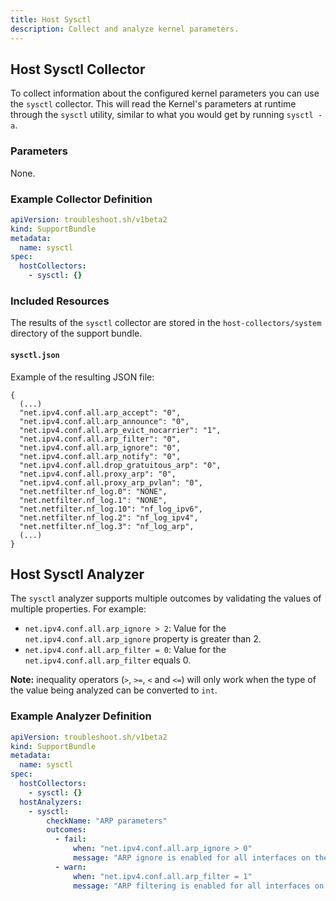 ```yaml
---
title: Host Sysctl
description: Collect and analyze kernel parameters.
---
```


## Host Sysctl Collector

To collect information about the configured kernel parameters you can use the `sysctl` collector. This will read the Kernel's parameters at runtime through the `sysctl` utility, similar to what you would get by running `sysctl -a`.

### Parameters

None.

### Example Collector Definition

```yaml
apiVersion: troubleshoot.sh/v1beta2
kind: SupportBundle
metadata:
  name: sysctl
spec:
  hostCollectors:
    - sysctl: {}
```

### Included Resources

The results of the `sysctl` collector are stored in the `host-collectors/system` directory of the support bundle.

#### `sysctl.json`

Example of the resulting JSON file:

```
{
  (...)
  "net.ipv4.conf.all.arp_accept": "0",
  "net.ipv4.conf.all.arp_announce": "0",
  "net.ipv4.conf.all.arp_evict_nocarrier": "1",
  "net.ipv4.conf.all.arp_filter": "0",
  "net.ipv4.conf.all.arp_ignore": "0",
  "net.ipv4.conf.all.arp_notify": "0",
  "net.ipv4.conf.all.drop_gratuitous_arp": "0",
  "net.ipv4.conf.all.proxy_arp": "0",
  "net.ipv4.conf.all.proxy_arp_pvlan": "0",
  "net.netfilter.nf_log.0": "NONE",
  "net.netfilter.nf_log.1": "NONE",
  "net.netfilter.nf_log.10": "nf_log_ipv6",
  "net.netfilter.nf_log.2": "nf_log_ipv4",
  "net.netfilter.nf_log.3": "nf_log_arp",
  (...)
}
```

## Host Sysctl Analyzer

The `sysctl` analyzer supports multiple outcomes by validating the values of multiple properties. For example:

- `net.ipv4.conf.all.arp_ignore > 2`: Value for the `net.ipv4.conf.all.arp_ignore` property is greater than 2.
- `net.ipv4.conf.all.arp_filter = 0`: Value for the `net.ipv4.conf.all.arp_filter` equals 0.

**Note:** inequality operators (`>`, `>=`, `<` and `<=`) will only work when the type of the value being analyzed can be converted to `int`.

### Example Analyzer Definition

```yaml
apiVersion: troubleshoot.sh/v1beta2
kind: SupportBundle
metadata:
  name: sysctl
spec:
  hostCollectors:
    - sysctl: {}
  hostAnalyzers:
    - sysctl:
        checkName: "ARP parameters"
        outcomes:
          - fail:
              when: "net.ipv4.conf.all.arp_ignore > 0"
              message: "ARP ignore is enabled for all interfaces on the host. Disable it by running 'sysctl net.ipv4.conf.all.arp_ignore=0'."
          - warn:
              when: "net.ipv4.conf.all.arp_filter = 1"
              message: "ARP filtering is enabled for all interfaces on the host. Disable it by running 'sysctl net.ipv4.conf.all.arp_filter=0'."
```
